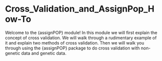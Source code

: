 # Cross_Validation_and_AssignPop_How-To

Welcome to the {assignPOP} module! In this module we will first explain the concept of cross validation. We will walk through a rudimentary example of it and explain two methods of cross validation. Then we will walk you through using the {assignPOP} package to do cross validation with non-genetic data and genetic data.

